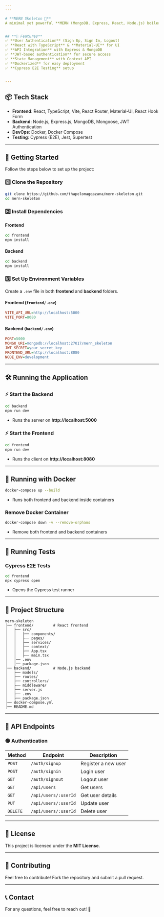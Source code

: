 ```yaml
---
---

# **MERN Skeleton 🚀**
A minimal yet powerful **MERN (MongoDB, Express, React, Node.js) boilerplate** to kickstart full-stack web applications. This template provides a **structured setup** with authentication, API integration, state management, and best practices for **scalability and maintainability**.


## **📌 Features**
✅ **User Authentication** (Sign Up, Sign In, Logout)  
✅ **React with TypeScript** & **Material-UI** for UI  
✅ **API Integration** with Express & MongoDB  
✅ **JWT-based authentication** for secure access  
✅ **State Management** with Context API  
✅ **Dockerized** for easy deployment  
✅ **Cypress E2E Testing** setup  


---
```



## **📦 Tech Stack**
- **Frontend**: React, TypeScript, Vite, React Router, Material-UI, React Hook Form  
- **Backend**: Node.js, Express.js, MongoDB, Mongoose, JWT Authentication  
- **DevOps**: Docker, Docker Compose  
- **Testing**: Cypress (E2E), Jest, Supertest  


---


## **🚀 Getting Started**
Follow the steps below to set up the project:


### **1️⃣ Clone the Repository**
```bash
git clone https://github.com/thapelomagqazana/mern-skeleton.git
cd mern-skeleton


```


### **2️⃣ Install Dependencies**
#### **Frontend**
```bash
cd frontend
npm install
```
#### **Backend**
```bash
cd backend
npm install
```


### **3️⃣ Set Up Environment Variables**
Create a `.env` file in both **frontend** and **backend** folders.  


#### **Frontend (`frontend/.env`)**
```ini
VITE_API_URL=http://localhost:5000
VITE_PORT=8080
```


#### **Backend (`backend/.env`)**
```ini
PORT=5000
MONGO_URI=mongodb://localhost:27017/mern_skeleton
JWT_SECRET=your_secret_key
FRONTEND_URL=http://localhost:8080
NODE_ENV=development
```


---


## **🛠 Running the Application**


### **⚡ Start the Backend**
```bash
cd backend
npm run dev
```
- Runs the server on **http://localhost:5000**  


### **⚡ Start the Frontend**
```bash
cd frontend
npm run dev
```
- Runs the client on **http://localhost:8080**  


---


## **🐳 Running with Docker**
```bash
docker-compose up --build
```
- Runs both frontend and backend inside containers

### **Remove Docker Container**
```bash
docker-compose down -v --remove-orphans
```
- Remove both frontend and backend containers  


---


## **🧪 Running Tests**
### **Cypress E2E Tests**
```bash
cd frontend
npx cypress open
```
- Opens the Cypress test runner  


---


## **📂 Project Structure**
```
mern-skeleton
│── frontend/         # React frontend
│   ├── src/
│   │   ├── components/
│   │   ├── pages/
│   │   ├── services/
│   │   ├── context/
│   │   ├── App.tsx
│   │   ├── main.tsx
│   │── .env
│   │── package.json
│── backend/          # Node.js backend
│   ├── models/
│   ├── routes/
│   ├── controllers/
│   ├── middleware/
│   ├── server.js
│   ├── .env
│   ├── package.json
│── docker-compose.yml
│── README.md
```


---


## **📜 API Endpoints**
### **🟢 Authentication**
| Method | Endpoint | Description |
|--------|---------|-------------|
| `POST` | `/auth/signup` | Register a new user |
| `POST` | `/auth/signin` | Login user |
| `GET` | `/auth/signout` | Logout user |
| `GET` | `/api/users` | Get users |
| `GET` | `/api/users/:userId` | Get user details |
| `PUT` | `/api/users/:userId` | Update user |
| `DELETE` | `/api/users/:userId` | Delete user |


---


## **📜 License**
This project is licensed under the **MIT License**.  


---


## **🌟 Contributing**
Feel free to contribute! Fork the repository and submit a pull request.  


---


## **📞 Contact**
For any questions, feel free to reach out! 🚀
